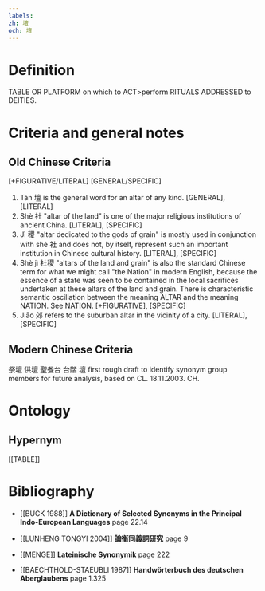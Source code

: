 ```yaml
---
labels: 
zh: 壇
och: 壇
---
```


# Definition
TABLE OR PLATFORM on which to ACT>perform RITUALS ADDRESSED to DEITIES. 
# Criteria and general notes
## Old Chinese Criteria
[+FIGURATIVE/LITERAL]
[GENERAL/SPECIFIC]
1. Tán 壇 is the general word for an altar of any kind.
[GENERAL], [LITERAL]
2. Shè 社 "altar of the land" is one of the major religious institutions of ancient China.
[LITERAL], [SPECIFIC]
3. Jì 稷 "altar dedicated to the gods of grain" is mostly used in conjunction with shè 社 and does not, by itself, represent such an important institution in Chinese cultural history.
[LITERAL], [SPECIFIC]
4. Shè jì 社稷 "altars of the land and grain" is also the standard Chinese term for what we might call "the Nation" in modern English, because the essence of a state was seen to be contained in the local sacrifices undertaken at these altars of the land and grain. There is characteristic semantic oscillation between the meaning ALTAR and the meaning NATION. See NATION.
[+FIGURATIVE], [SPECIFIC]
5. Jiāo 郊 refers to the suburban altar in the vicinity of a city.
[LITERAL], [SPECIFIC]
## Modern Chinese Criteria
祭壇
供壇
聖餐台
台階
壇
first rough draft to identify synonym group members for future analysis, based on CL. 18.11.2003. CH.
# Ontology

## Hypernym
[[TABLE]]
# Bibliography
- [[BUCK 1988]]
**A Dictionary of Selected Synonyms in the Principal Indo-European Languages** page 22.14

- [[LUNHENG TONGYI 2004]]
**論衡同義詞研究** page 9

- [[MENGE]]
**Lateinische Synonymik** page 222

- [[BAECHTHOLD-STAEUBLI 1987]]
**Handwörterbuch des deutschen Aberglaubens** page 1.325
